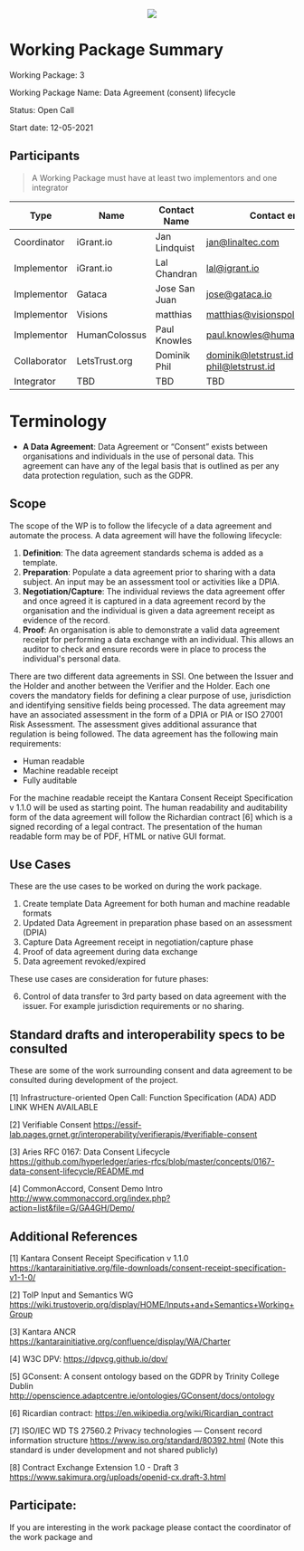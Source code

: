 <p align="center">
  <img src="https://www.ngi.eu/wp-content/uploads/sites/48/2020/02/191205-eSSIF-Lab-logo-NGI_Tag-rgb.jpg">
</p>

# Working Package Summary

Working Package: 3

Working Package Name: Data Agreement (consent) lifecycle

Status: Open Call

Start date: 12-05-2021

## Participants

> A Working Package must have at least two implementors and one integrator

Type | Name | Contact Name | Contact email
--- | --- | --- | --- 
Coordinator | iGrant.io | Jan Lindquist | jan@linaltec.com
Implementor | iGrant.io | Lal Chandran | lal@igrant.io
Implementor | Gataca | Jose San Juan |jose@gataca.io
Implementor | Visions | matthias | matthias@visionspol.eu
Implementor | HumanColossus | Paul Knowles | paul.knowles@humancolossus.org
Collaborator | LetsTrust.org | Dominik Phil | dominik@letstrust.id phil@letstrust.id 
Integrator | TBD | TBD | TBD

# Terminology

* **A Data Agreement**: Data Agreement or “Consent” exists between organisations and individuals in the use of personal data. This agreement can have any of the legal basis that is outlined as per any data protection regulation, such as the GDPR.

## Scope

The scope of the WP is to follow the lifecycle of a data agreement and automate the process. A data agreement will have the following lifecycle:
1) **Definition**: The data agreement standards schema is added as a template.
2) **Preparation**: Populate a data agreement prior to sharing with a data subject. An input may be an assessment tool or activities like a DPIA.
3) **Negotiation/Capture**: The  individual reviews the data agreement offer and once agreed it is captured in a data agreement record by the organisation and the individual is given a data agreement receipt as evidence of the record.
4) **Proof**: An organisation is able to demonstrate a valid data agreement receipt for performing a data exchange with an individual. This allows an auditor to check and ensure records were in place to process the individual's personal data.

There are two different data agreements in SSI. One between the Issuer and the Holder and another between the Verifier and the Holder. Each one covers the mandatory fields for defining a clear purpose of use, jurisdiction and identifying sensitive fields being processed. The data agreement may have an associated assessment in the form of a DPIA or PIA or ISO 27001 Risk Assessment. The assessment gives additional assurance that regulation is being followed.
The data agreement has the following main requirements:

- Human readable
- Machine readable receipt
- Fully auditable

For the machine readable receipt the Kantara Consent Receipt Specification v 1.1.0 will be used as starting point. The human readability and auditability form of the data agreement will follow the  Richardian contract [6] which is a signed recording of a legal contract. The presentation of the human readable form may be of PDF, HTML or native GUI format. 

## Use Cases

These are the use cases to be worked on during the work package.

1) Create template Data Agreement for both human and machine readable formats
2) Updated Data Agreement in preparation phase based on an assessment (DPIA)
3) Capture Data Agreement receipt in negotiation/capture phase
4) Proof of data agreement during data exchange
5) Data agreement revoked/expired

These use cases are consideration for future phases:

6) Control of data transfer to 3rd party based on data agreement with the issuer. For example jurisdiction requirements or no sharing.

  
## Standard drafts and interoperability specs to be consulted 

These are some of the work surrounding consent and data agreement to be consulted during development of the project.

[1]    Infrastructure-oriented Open Call: Function Specification (ADA)
    ADD LINK WHEN AVAILABLE

[2]    Verifiable Consent    https://essif-lab.pages.grnet.gr/interoperability/verifierapis/#verifiable-consent 

[3]    Aries RFC 0167: Data Consent Lifecycle
https://github.com/hyperledger/aries-rfcs/blob/master/concepts/0167-data-consent-lifecycle/README.md 

[4]    CommonAccord, Consent Demo Intro    http://www.commonaccord.org/index.php?action=list&file=G/GA4GH/Demo/ 

## Additional References

[1]    Kantara Consent Receipt Specification v 1.1.0    https://kantarainitiative.org/file-downloads/consent-receipt-specification-v1-1-0/ 

[2]    ToIP Input and Semantics WG    https://wiki.trustoverip.org/display/HOME/Inputs+and+Semantics+Working+Group 

[3]    Kantara ANCR    https://kantarainitiative.org/confluence/display/WA/Charter 

[4]    W3C DPV: https://dpvcg.github.io/dpv/ 

[5]    GConsent: A consent ontology based on the GDPR by Trinity College Dublin    http://openscience.adaptcentre.ie/ontologies/GConsent/docs/ontology 

[6]    Ricardian contract: https://en.wikipedia.org/wiki/Ricardian_contract 

[7]    ISO/IEC WD TS 27560.2
Privacy technologies — Consent record information structure
    https://www.iso.org/standard/80392.html
    (Note this standard is under development and not shared publicly)

[8]    Contract Exchange Extension 1.0 - Draft 3
    https://www.sakimura.org/uploads/openid-cx.draft-3.html


## Participate:

If you are interesting in the work package please contact the coordinator of the work package and 